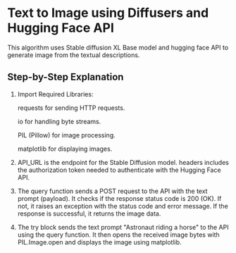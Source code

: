 # Text to Image using Diffusers and Hugging Face API

This algorithm uses Stable diffusion XL Base model and hugging face API to generate image from the textual descriptions. 

## Step-by-Step Explanation
1. Import Required Libraries:

   requests for sending HTTP requests.


   io for handling byte streams.


   PIL (Pillow) for image processing.


   matplotlib for displaying images.


2. API_URL is the endpoint for the Stable Diffusion model.
headers includes the authorization token needed to authenticate with the Hugging Face API.


3. The query function sends a POST request to the API with the text prompt (payload).
It checks if the response status code is 200 (OK). If not, it raises an exception with the status code and error message.
If the response is successful, it returns the image data.


4. The try block sends the text prompt "Astronaut riding a horse" to the API using the query function.
It then opens the received image bytes with PIL.Image.open and displays the image using matplotlib.
